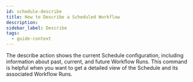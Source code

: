 ```yaml
---
id: schedule-describe
title: How to Describe a Scheduled Workflow
description:  
sidebar_label: Describe
tags:
  - guide-context
---
```


The describe action shows the current Schedule configuration, including information about past, current, and future Workflow Runs. This command is helpful when you want to get a detailed view of the Schedule and its associated Workflow Runs.
